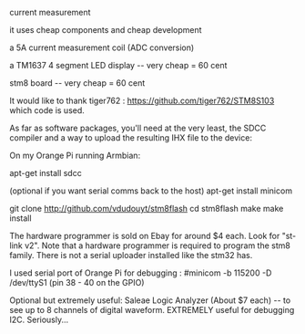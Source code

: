 current measurement


it uses cheap components and cheap development

a 5A current measurement coil (ADC conversion)
 
a TM1637 4 segment LED display -- very cheap = 60 cent

stm8 board -- very cheap = 60 cent

It would like to thank tiger762 : https://github.com/tiger762/STM8S103
which code is used.



As far as software packages, you'll need at the very least, the SDCC compiler and a way to upload the resulting IHX file to the device:

On my Orange Pi running Armbian:

apt-get install sdcc

(optional if you want serial comms back to the host) apt-get install minicom

git clone http://github.com/vdudouyt/stm8flash
cd stm8flash
make
make install

The hardware programmer is sold on Ebay for around $4 each. Look for "st-link v2". Note that a hardware programmer is required to program the stm8 family. There is not a serial uploader installed like the stm32 has.


I used serial port of Orange Pi for debugging : #minicom -b 115200 -D /dev/ttyS1 (pin 38 - 40 on the GPIO)

Optional but extremely useful:
Saleae Logic Analyzer (About $7 each) -- to see up to 8 channels of digital waveform. EXTREMELY useful for debugging I2C. Seriously...

